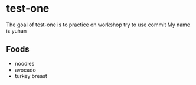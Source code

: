 # test-one

The goal of test-one is to practice on workshop
try to use commit
My name is yuhan

## Foods
- noodles 
- avocado
- turkey breast
